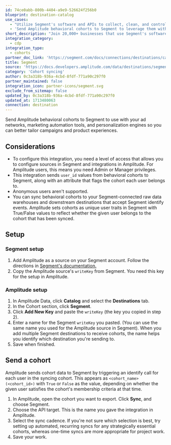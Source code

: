 ```yaml
---
id: 74ce0abb-800b-4404-a9e9-526624f256b0
blueprint: destination-catalog
use_cases:
  - "Utilize Segment's software and APIs to collect, clean, and control customer data across various digital touchpoints. By sending events from Segment to Amplitude, businesses can leverage Amplitude's analytics capabilities to gain deeper insights into user behavior, track key metrics, and optimize product experiences."
  - 'Send Amplitude behavioral cohorts to Segment to leverage them with ad networks, marketing automation tools, and personalization engines. By utilizing cohorts created in Amplitude, businesses can better tailor campaigns and product experiences based on user behavior and attributes.'
short_description: "Join 20,000+ businesses that use Segment's software and APIs to collect, clean, and control their customer data."
integration_category:
  - cdp
integration_type:
  - cohorts
partner_doc_link: 'https://segment.com/docs/connections/destinations/catalog/amplitude/'
title: Segment
source: 'https://docs.developers.amplitude.com/data/destinations/segment'
category: 'Cohort syncing'
author: 0c3a318b-936a-4cbd-8fdf-771a90c297f0
partner_maintained: false
integration_icon: partner-icons/segment.svg
exclude_from_sitemap: false
updated_by: 0c3a318b-936a-4cbd-8fdf-771a90c297f0
updated_at: 1713480063
connection: destination
---
```


Send Amplitude behavioral cohorts to Segment to use with your ad networks, marketing automation tools, and personalization engines so you can better tailor campaigns and product experiences.

## Considerations

- To configure this integration, you need a level of access that allows you to configure sources in Segment and integrations in Amplitude. For Amplitude users, this means you need Admin or Manager privileges.
- This integration sends `user_id` values from behavioral cohorts to Segment, along with an attribute that flags the cohort each user belongs to. 
- Anonymous users aren't supported.
- You can sync behavioral cohorts to your Segment-connected raw data warehouses and downstream destinations that accept Segment identify events. Amplitude sets cohorts as unique user traits in Segment with True/False values to reflect whether the given user belongs to the cohort that has been synced.

## Setup

### Segment setup

1. Add Amplitude as a source on your Segment account. Follow the directions in [Segment's documentation.](https://segment.com/docs/sources/cloud-apps/amplitude-cohorts/)
2. Copy the Amplitude source's `writeKey` from Segment. You need this key for the setup in Amplitude.

### Amplitude setup

1. In Amplitude Data, click **Catalog** and select the **Destinations** tab.
2. In the Cohort section, click **Segment**.
3. Click **Add New Key** and paste the `writeKey` (the key you copied in step 2).
4. Enter a name for the Segment `writeKey` you pasted. (You can use the same name you used for the Amplitude source in Segment). When you add multiple Segment destinations to receive cohorts, the name helps you identify which destination you're sending to. 
5. Save when finished.

## Send a cohort

Amplitude sends cohort data to Segment by triggering an identify call for each user in the syncing cohort. This appears as `<cohort_name> (<cohort_id>)` with `True` or `False` as the value, depending on whether the given user satisfies the cohort's membership criteria at that time.

1. In Amplitude, open the cohort you want to export. Click **Sync**, and choose Segment.
2. Choose the API target. This is the name you gave the integration in Amplitude.
3. Select the sync cadence. If you're not sure which selection is best, try setting up automated, recurring syncs for any strategically essential cohorts, whereas one-time syncs are more appropriate for project work.
4. Save your work.
